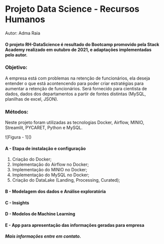 # Projeto Data Science - Recursos Humanos
<p> Autor: Adma Raia </p>

#### O projeto RH-DataScience é resultado do Bootcamp promovido pela Stack Academy realizado em outubro de 2021, e adaptações implementadas pelo autor.

### Objetivo:
<p> A empresa está com problemas na retenção de funcionários, ela deseja entender o que está acontencendo para poder criar estratégias para aumentar a retenção de funcionários. Será fornecido para cientista de dados, dados dos departamentos a partir de fontes distintas (MySQL, planilhas de excel, JSON).</p>

### Métodos:
<p> Neste projeto foram utilizadas as tecnologias Docker, Airflow, MINIO, Streamlit, PYCARET, Python e MySQL.  </p>
![Figura - 1]()

#### A - Etapa de instalação e configuração
1.  Criação do Docker;
2.  Implementação do Airflow no Docker;
3.  Implementação do MINIO no Docker;
4.  Implementação do MySQL no Docker;
5.  Criação do DataLake (Landing, Processing, Curated);
  
#### B - Modelagem dos dados e Análise exploratória


#### C - Insights


#### D - Modelos de Machine Learning


#### E - App para apresentação das informações geradas para empresa



##### Mais informações entre em contato.


